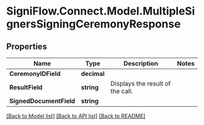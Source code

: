 
# SigniFlow.Connect.Model.MultipleSignersSigningCeremonyResponse

## Properties

Name | Type | Description | Notes
------------ | ------------- | ------------- | -------------
**CeremonyIDField** | **decimal** |  | 
**ResultField** | **string** | Displays the result of the call. | 
**SignedDocumentField** | **string** |  | 

[[Back to Model list]](../README.md#documentation-for-models)
[[Back to API list]](../README.md#documentation-for-api-endpoints)
[[Back to README]](../README.md)


